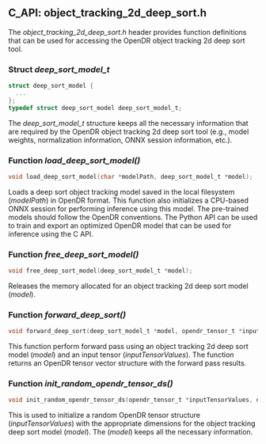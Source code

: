 ## C_API: object_tracking_2d_deep_sort.h


The *object_tracking_2d_deep_sort.h* header provides function definitions that can be used for accessing the OpenDR object tracking 2d deep sort tool.

### Struct *deep_sort_model_t*
```C
struct deep_sort_model {
  ...
};
typedef struct deep_sort_model deep_sort_model_t;
```
The *deep_sort_model_t* structure keeps all the necessary information that are required by the OpenDR object tracking 2d deep sort tool (e.g., model weights, normalization information, ONNX session information, etc.).


### Function *load_deep_sort_model()*
```C
void load_deep_sort_model(char *modelPath, deep_sort_model_t *model);
```
 Loads a deep sort object tracking model saved in the local filesystem (*modelPath*) in OpenDR format.
 This function also initializes a CPU-based ONNX session for performing inference using this model.
 The pre-trained models should follow the OpenDR conventions.
 The Python API can be used to train and export an optimized OpenDR model that can be used for inference using the C API.
 
### Function *free_deep_sort_model()*
```C
void free_deep_sort_model(deep_sort_model_t *model);
```
Releases the memory allocated for an object tracking 2d deep sort model (*model*).


### Function *forward_deep_sort()*
```C
void forward_deep_sort(deep_sort_model_t *model, opendr_tensor_t *inputTensorValues, opendr_tensor_vector_t *tensorVector);
```
This function perform forward pass using an object tracking 2d deep sort model (*model*) and an input tensor (*inputTensorValues*).
The function returns an OpenDR tensor vector structure with the forward pass results.


### Function *init_random_opendr_tensor_ds()*
```C
void init_random_opendr_tensor_ds(opendr_tensor_t *inputTensorValues, deep_sort_model_t *model);
```
This is used to initialize a random OpenDR tensor structure (*inputTensorValues*) with the appropriate dimensions for the object tracking deep sort model (*model*).
The (*model*) keeps all the necessary information.

